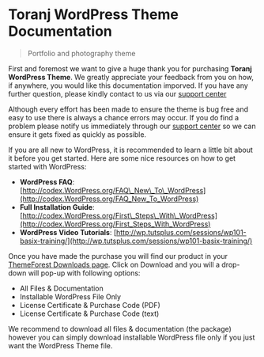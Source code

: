 # Toranj WordPress Theme Documentation

> Portfolio and photography theme

First and foremost we want to give a huge thank you for purchasing **Toranj WordPress Theme**. We greatly appreciate your feedback from you on how, if anywhere, you would like this documentation imporved. If you have any further question, please kindly contact to us via our [support center](https://owwwlab.ticksy.com/)

Although every effort has been made to ensure the theme is bug free and easy to use there is always a chance errors may occur. If you do find a problem please notify us immediately through our [support center](https://owwwlab.ticksy.com/) so we can ensure it gets fixed as quickly as possible.

If you are all new to WordPress, it is recommended to learn a little bit about it before you get started. Here are some nice resources on how to get started with WordPress:

* **WordPress FAQ**: [http://codex.WordPress.org/FAQ\_New\_To\_WordPress](http://codex.WordPress.org/FAQ_New_To_WordPress)
* **Full Installation Guide**: [http://codex.WordPress.org/First\_Steps\_With\_WordPress](http://codex.WordPress.org/First_Steps_With_WordPress)
* **WordPress Video Tutorials**: [http://wp.tutsplus.com/sessions/wp101-basix-training/](http://wp.tutsplus.com/sessions/wp101-basix-training/)

Once you have made the purchase you will find our product in your [ThemeForest Downloads page](http://themeforest.net/downloads/). Click on Download and you will a drop-down will pop-up with following options:

* All Files & Documentation
* Installable WordPress File Only
* License Certificate & Purchase Code \(PDF\)
* License Certificate & Purchase Code \(text\)

We recommend to download all files & documentation \(the package\) however you can simply download installable WordPress file only if you just want the WordPress Theme file.
